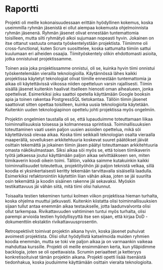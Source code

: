 <h1>Raportti</h1>

Projekti oli meille kokonaisuudessaan erittäin hyödyllinen kokemus, koska useimmilla ryhmän jäsenistä ei ollut aiempaa kokemusta ohjelmoinnista ryhmän jäsenenä. Ryhmän jäsenet olivat ennestään tuntemattomia toisilleen, mutta silti ryhmätyö alkoi sujumaan nopeasti hyvin. Jokainen on itse ottanut vastuuta omasta työskentelystään projektista. Tiimimme oli cross-functional, kuten Scrum suosittelee, koska sattumalta tiimiin sattui kuulumaan eri aiheiden osaajia. Tiimityöskentely olikin ehdottomasti asioita, jotka onnistuivat projektissamme.

Toinen asia joka projektissamme onnistui, oli se, kuinka hyvin tiimi onnistui työskentelemään vierailla teknologioilla. Käytännössä lähes kaikki projektissa käytetyt teknologiat olivat tiimille ennestään tuntemattomia ja aikaa oli käytettävissä viikossa niiden opetteluun varsin rajallisesti. Tiimin sisällä jäsenet kuitenkin haalivat itselleen hienosti oman aihealueen, jonka opettelivat. Esimerkiksi joku saattoi opetella käyttämään Google booksin apia ja toinen rakentaa PostgressSQL tietokantaa. Tällöin tiimin jäsenet saattoivat sitten opettaa toisilleen, kuinka uusia teknologioita käytetään. Kuitenkin uuden teknologiapinon opettelu johti projektissa myös ongelmiin.

Projektin ongelmien taustalla oli se, että lupauduimme toteuttamaan liikaa toiminnallisuuksia toisessa ja kolmannessa sprintissä. Toiminallisuuksien toteuttaminen vaati usein paljon uusien asioiden opettelua, mikä söi käytettävissä olevaa aikaa. Koska tiimi seikkaili teknologian osalta vieraalla maaperällä, sovelluksen arkkitehtuuria koskevat suuret päätökset jäivät osittain tekemättä ja jokainen tiimin jäsen päätyi toteuttamaan arkkitehtuuria omasta näkökulmastaan. Siksi aikaa söi myös se, että toisen tiimikaverin työtä jatkaessa joutui käyttämään paljon aikaa selvittääkseen sen, miten tiimikaverin koodi oikein toimi. Tällöin, vaikka saimme kutakuinkin kaikki toiminnallisuudet toteutettua, projektityöhön jäi paljon teknistä velkaa, sillä koodia ei yksinkertaisesti keritty tekemään tarvittavalla sisäisellä laadulla. Esimerkiksi refaktorointiin käytettiin liian vähän aikaa, joten se jäi suurilta osin tekemättä ja koodin sisäinen rakenne jäi sekavaksi. Myöskin testikattavuus jäi vähän siitä, mitä tiimi olisi halunnut.

Toisaalta testien tekeminen tuntui kolmen viikon projektissa hieman turhalta, koska ohjelma muuttui jatkuvasti. Kuitenkin kiistatta olisi toiminnallisuuksien sijaan tullut antaa enemmän aikaa testaukselle, jotta laadunvalvonta olisi ollut tarkempaa. Rivikattavuuden vahtiminen tuntui myös turhalta, olisi parempi arvioida testien hyödyllisyyttä itse sen sijaan, että kirjaa DoD -dokumenttiin ekstaktin rivikattavuusprosentin.

Retrospektiivit toimivat projektin aikana hyvin, koska jäsenet puhuivat avoimesti projektista. Olisi ollut hyödyllistä katselmoida muiden ryhmien koodia enemmän, mutta se toki vie paljon aikaa ja on varmaankin vaikeaa mahduttaa kurssille. Projekti oli meille ensimmäinen kerta, kun ylläpidimme backlogia, joten se oli opettavaista. Scrumin periaatteet ja ketteryys konkretisoituivat tämän projektin aikana. Projekti opetti lisää itsenäistä tiedonhakua, koska jouduimme käyttämään osittain vieraita teknologioita. 
